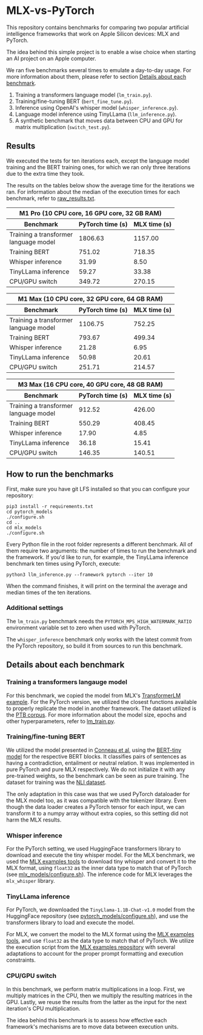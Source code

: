 # MLX-vs-PyTorch

This repository contains benchmarks for comparing two popular artificial
intelligence frameworks that work on Apple Silicon devices: MLX and PyTorch.

The idea behind this simple project is to enable a wise choice when starting an
AI project on an Apple computer.

We ran five benchmarks several times to emulate a day-to-day usage. For more information about
them, please refer to section [Details about each benchmark](#details-about-each-benchmark).

1. Training a transformers language model (`lm_train.py`).
2. Training/fine-tuning BERT (`bert_fine_tune.py`).
3. Inference using OpenAI's whisper model (`whisper_inference.py`).
4. Language model inference using TinyLLama (`llm_inference.py`).
5. A synthetic benchmark that moves data between CPU and GPU for 
   matrix multiplication (`switch_test.py`).


## Results

We executed the tests for ten iterations each, except the language model training
and the BERT training ones, for which we ran only three iterations due to the
extra time they took.

The results on the tables below show the average time for the iterations we ran.
For information about the median of the execution times for each benchmark, refer
to [raw_results.txt](raw_results.txt).

<table>
<thead>
<tr>
<th colspan="4">M1 Pro (10 CPU core, 16 GPU core, 32 GB RAM) </th>
</tr>
</thead>
    <thead>
        <tr>
            <th>Benchmark</th>
            <th>PyTorch time (s)</th>
            <th>MLX time (s)</th>
        </tr>
    </thead>
    <tbody>
        <tr>
            <td>Training a transformer <br> language model</td>
            <td> 1806.63 </td>
            <td> 1157.00 </td>
        </tr>
        <tr>
            <td>Training BERT</td>
            <td> 751.02 </td>
            <td> 718.35 </td>
        </tr>
        <tr>
            <td>Whisper inference</td>
            <td> 31.99 </td>
            <td> 8.50 </td>
        </tr>
        <tr>
            <td>TinyLLama inference</td>
            <td> 59.27 </td>
            <td> 33.38 </td>
        </tr>
        <tr>
            <td>CPU/GPU switch</td>
            <td> 349.72 </td>
            <td> 270.15 </td>
        </tr>
    </tbody>
</table>

<table>
<thead>
<tr>
<th colspan="4">M1 Max (10 CPU core, 32 GPU core, 64 GB RAM) </th>
</tr>
</thead>
    <thead>
        <tr>
            <th>Benchmark</th>
            <th>PyTorch time (s)</th>
            <th>MLX time (s)</th>
        </tr>
    </thead>
    <tbody>
        <tr>
            <td>Training a transformer <br> language model</td>
            <td> 1106.75 </td>
            <td> 752.25 </td>
        </tr>
        <tr>
            <td>Training BERT</td>
            <td> 793.67 </td>
            <td> 499.34 </td>
        </tr>
        <tr>
            <td>Whisper inference</td>
            <td> 21.28 </td>
            <td> 6.95 </td>
        </tr>
        <tr>
            <td>TinyLLama inference</td>
            <td> 50.98 </td>
            <td> 20.61 </td>
        </tr>
        <tr>
            <td>CPU/GPU switch</td>
            <td> 251.71 </td>
            <td> 214.57 </td>
        </tr>
    </tbody>
</table>

<table>
<thead>
<tr>
<th colspan="4">M3 Max (16 CPU core, 40 GPU core, 48 GB RAM) </th>
</tr>
</thead>
    <thead>
        <tr>
            <th>Benchmark</th>
            <th>PyTorch time (s)</th>
            <th>MLX time (s)</th>
        </tr>
    </thead>
    <tbody>
        <tr>
            <td>Training a transformer <br> language model</td>
            <td> 912.52 </td>
            <td> 426.00 </td>
        </tr>
        <tr>
            <td>Training BERT</td>
            <td> 550.29 </td>
            <td> 408.45 </td>
        </tr>
        <tr>
            <td>Whisper inference</td>
            <td> 17.90 </td>
            <td> 4.85 </td>
        </tr>
        <tr>
            <td>TinyLLama inference</td>
            <td> 36.18 </td>
            <td> 15.41 </td>
        </tr>
        <tr>
            <td>CPU/GPU switch</td>
            <td> 146.35 </td>
            <td> 140.51 </td>
        </tr>
    </tbody>
</table>


## How to run the benchmarks

First, make sure you have git LFS installed so that you can configure your repository:

```
pip3 install -r requirements.txt
cd pytorch_models
./configure.sh
cd .. 
cd mlx_models
./configure.sh
```

Every Python file in the root folder represents a different benchmark. All of them require two arguments: the number
of times to run the benchmark and the framework. If you'd like to run, for example, the TinyLLama inference benchmark
ten times using PyTorch, execute:

```
python3 llm_inference.py --framework pytorch --iter 10
```

When the command finishes, it will print on the terminal the average and median times of the ten iterations.

### Additional settings

The `lm_train.py` benchmark needs the `PYTORCH_MPS_HIGH_WATERMARK_RATIO` environment variable set to zero when used with
PyTorch.

The `whisper_inference` benchmark only works with the latest commit from the PyTorch repository, so build it from 
sources to run this benchmark.

##  Details about each benchmark

### Training a transformers langauge model

For this benchmark, we copied the model from MLX's [TransformerLM example](https://github.com/ml-explore/mlx-examples/blob/a7598e9456c6455a07ff4905712c2ea3cfcd52db/transformer_lm/main.py#L15).
For the PyTorch version, we utilized the closest functions available to properly replicate the model in another framework.
The dataset utilized is the [PTB corpus](https://paperswithcode.com/dataset/penn-treebank). For more information about
the model size, epochs and other hyperparameters, refer to [lm_train.py](lm_train.py).

### Training/fine-tuning BERT

We utilized the model presented in [Conneau et al](https://arxiv.org/pdf/1705.02364), using the 
[BERT-tiny model](https://huggingface.co/prajjwal1/bert-tiny) for the respective BERT blocks. It classifies pairs of
sentences as  having a contradiction, entailment or neutral relation. It was implemented in pure PyTorch and pure 
MLX respectively. We do not initialize it with any pre-trained weights, so the benchmark can be seen as pure training.
The dataset for training was the [NLI dataset](https://sbert.net/datasets/AllNLI.tsv.gz).

The only adaptation in this case was that we used PyTorch dataloader for the MLX model too, as it was compatible with 
the tokenizer library. Even though the data loader creates a PyTorch tensor for each input, we can transform it to a 
numpy array without extra copies, so this setting did not harm the MLX results.

### Whisper inference

For the PyTorch setting, we used HuggingFace transformers library to download and execute the tiny whisper model. For 
the MLX benchmark, we used the [MLX examples tools](https://github.com/ml-explore/mlx-examples/tree/main/whisper) to
download tiny whisper and convert it to the MLX format, using `float32` as the inner data type to match that of PyTorch
(see [mlx_models/configure.sh](mlx_models/configure.sh)). The inference code for MLX leverages the `mlx_whisper` 
library.

### TinyLLama inference

For PyTorch, we downloaded the `TinyLlama-1.1B-Chat-v1.0` model from the HuggingFace repository
(see [pytorch_models/configure.sh](pytorch_models/configure.sh)), and use the transformers library to load and execute the model.

For MLX, we convert the model to the MLX format using the [MLX examples tools](https://github.com/ml-explore/mlx-examples/tree/main/llms/llama),
and use `float32` as the data type to match that of PyTorch. We utilize the execution script from the 
[MLX examples repository](https://github.com/ml-explore/mlx-examples/blob/main/llms/llama/llama.py) with several adaptations
to account for the proper prompt formatting and execution constraints.


### CPU/GPU switch

In this benchmark, we perform matrix multiplications in a loop. First, we multiply matrices in the CPU, then we
multiply the resulting matrices in the GPU. Lastly, we reuse the results from the latter as the input
for the next iteration's CPU multiplication.

The idea behind this benchmark is to assess how effective each framework's mechanisms are to move data between
execution units. 



